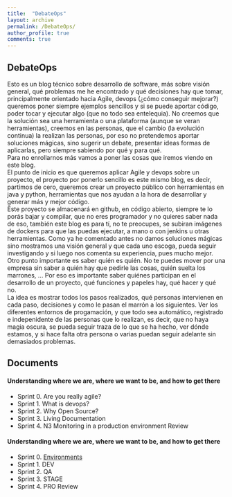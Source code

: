 ```yaml
---
title:  "DebateOps"
layout: archive
permalink: /DebateOps/
author_profile: true
comments: true
---
```


## DebateOps

Esto es un blog técnico sobre desarrollo de software, más sobre visión general, qué problemas me he encontrado y qué decisiones hay que tomar, principalmente orientado hacia Agile, devops (¿cómo conseguir mejorar?) queremos poner siempre ejemplos sencillos y si se puede aportar código, poder tocar y ejecutar algo (que no todo sea entelequia). No creemos que la solución sea una herramienta o una plataforma (aunque se veran herramientas), creemos en las personas, que el cambio (la evolución continua) la realizan las personas, por eso no pretendemos aportar soluciones mágicas, sino sugerir un debate, presentar ideas formas de aplicarlas, pero siempre sabiendo por qué y para qué.
<br>
Para no enrollarnos más vamos a poner las cosas que iremos viendo en este blog.
<br> 
El punto de inicio es que queremos aplicar Agile y devops sobre un proyecto, el proyecto por ponerlo sencillo es este mismo blog, es decir, partimos de cero, queremos crear un proyecto público con herramientas en java y python, herramientas que nos ayudan a la hora de desarrollar y generar más y mejor código.
<br>
Este proyecto se almacenará en github, en código abierto, siempre te lo porás bajar y compilar, que no eres programador y no quieres saber nada de eso, también este blog es para tí, no te preocupes, se subiran imágenes de dockers para que las puedas ejecutar, a mano o con jenkins u otras herramientas. Como ya he comentado antes no damos soluciones mágicas sino mostramos una visión general y que cada uno escoga, pueda seguir investigando y si luego nos comenta su experiencia, pues mucho mejor.
<br>
Otro punto importante es saber quién es quién. No te puedes mover por una empresa sin saber a quién hay que pedirle las cosas, quién suelta los marrones, ... Por eso es importante saber quiénes participan en el desarrollo de un proyecto, qué funciones y papeles hay, qué hacer y qué no.
<br>
La idea es mostrar todos los pasos realizados, qué personas intervienen en cada paso, decisiones y como le pasan el marrón a los siguientes. Ver los diferentes entornos de progamación, y que todo sea automático, registrado e indepenidente de las personas que lo realizan, es decir, que no haya magia oscura, se pueda seguir traza de lo que se ha hecho, ver dónde estamos, y si hace falta otra persona o varias puedan seguir adelante sin demasiados problemas.

## Documents
  
#### Understanding where we are, where we want to be, and how to get there
   - Sprint 0. Are you really agile?
   - Sprint 1. What is devops?
   - Sprint 2. Why Open Source?
   - Sprint 3. Living Documentation
   - Sprint 4. N3 Monitoring in a production environment
   Review

#### Understanding where we are, where we want to be, and how to get there
   - Sprint 0. [Environments](/blog/devopsFlow/)
   - Sprint 1. DEV
   - Sprint 2. QA
   - Sprint 3. STAGE   
   - Sprint 4. PRO
   Review
   
